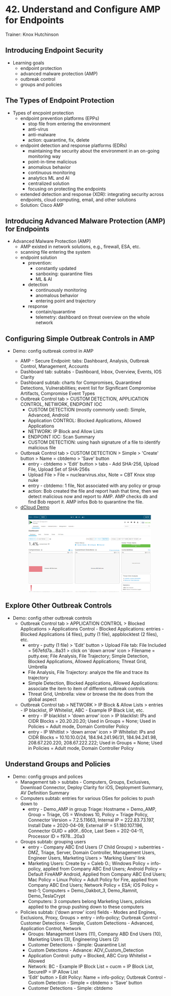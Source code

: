 # 42. Understand and Configure AMP for Endpoints

Trainer: Knox Hutchinson


## Introducing Endpoint Security

- Learning goals
  - endpoint protection
  - advanced malware protection (AMP)
  - outbreak control
  - groups and policies



## The Types of Endpoint Protection

- Types of encpoint protection
  - endpoint prevention platforms (EPPs) 
    - stop file from entering the environment
    - anti-virus
    - anti-malware
    - action: quarantine, fix, delete
  - endpoint detection and response platforms (EDRs)
    - maintaining the security about the environment in an on-going monitoring way
    - point-in-time malicious
    - anomalous behavior
    - continuous monitoring
    - analytics ML and AI
    - centralized solution
    - focusing on protecting the endpoints
  - extended detection and response (XDR): integrating security across endpoints, cloud computing, email, and other solutions
  - Solution: Cisco AMP

## Introducing Advanced Malware Protection (AMP) for Endpoints

- Advanced Malware Protection (AMP)
  - AMP existed in network solutions, e.g., firewall, ESA, etc.
  - scanning file entering the system
  - endpoint solution
    - prevention: 
      - constantly updated
      - sanboxing: quarantine files
      - ML & AI 
    - detection
      - continuously monitoring
      - anomalous behavior
      - entering point and trajectory
    - response
      - contain/quarantine
      - telemetry: dashboard on threat overview on the whole network


## Configuring Simple Outbreak Controls in AMP

- Demo: config outbreak control in AMP
  - AMP - Secure Endpoint: tabs: Dashboard, Analysis, Outbreak Control, Management, Accounts
  - Dashboard tab: subtabs - Dashboard, Inbox, Overview, Events, IOS Clarity
  - Dashboard subtab: charts for Compromises, Quarantined Detections, Vulnerabilities; event list for Significant Compromise Artifacts, Compromise Event Types
  - Outbreak Control tab > CUSTOM DETECTION, APPLICATION CONTROL, NETWORK, ENDPOINT IOC
    - CUSTOM DETECTION (mostly commonly used): Simple, Advanced, Android
    - Application  CONTROL: Blocked Applications, Allowed Applications
    - NETWORK: IP Block and Allow Lists
    - ENDPOINT IOC: Scan Summary
    - CUSTOM DETECTION: using hash signature of a file to identify malicious file
  - Outbreak Control tab > CUSTOM DETECTION > Simple > 'Create' button > Name = cbtdemo > 'Save' button
    - entry - cbtdemo > 'Edit' button > tabs - Add SHA-256, Upload File, Upload Set of SHA-256s
    - Upload File > File = nuclearvirus.xlsx, Note = CBT Knox stop nuke 
    - entry - cbtdemo: 1 file, Not associated with any policy or group
    - action: Bob created the file and report hash that time, then we detect malicious now and report to AMP. AMP checks db and find Bob report it. AMP infos Bob to quarantine the file.
  - [dCloud Demo](https://dcloud2-sjc.cisco.com/content/instantdemo/amp-demonow-instant)

  <figure style="margin: 0.5em; display: flex; justify-content: center; align-items: center;">
    <img style="margin: 0.1em; padding-top: 0.5em; width: 40vw;"
      onclick= "window.open('page')"
      src    = "img/42-ampdash.png"
      alt    = "Snapshot of AMP Dashboard"
      title  = "Snapshot of AMP Dashboard"
    />
  </figure>


## Explore Other Outbreak Controls

- Demo: config other outbreak controls
  - Outbreak Control tab > APPLICATION CONTROL > Blocked Applications > Applications Control - Blocked Applications: entries - Blocked Applications (4 files), putty (1 file), appblocktest (2 files), etc.
    - entry - putty (1 file) > 'Edit' button > Upload File tab: File Included = 567efd7a...8a31 > click on 'down arrow' icon > Filename = putty.exe; File Analysis, File Trajectory; Simple Detection, Blocked Applications, Allowed Applications; Threat Grid, Umbrella
    - File Analysis, File Trajectory: analyze the file and trace its trajectory
    - Simple Detection, Blocked Applications, Allowed Applications: associate the item to item of different outbreak controls
    - Threat Grid, Umbrella: view or browse the ite does from the global aspect
  - Outbreak Control tab > NETWORK > IP Block & Allow Lists > entries - IP blacklist, IP Whitelist, ABC - Example IP Black List, etc.
    - entry - IP blacklist > 'down arrow' icon > IP blacklist: IPs and CIDR Blocks = 20.20.20.20; Used in Groups = None; Used in Policies = Adult mode, Domain Controller Policy 
    - entry - IP Whitlist > 'down arrow' icon > IP Whitelist: IPs and CIDR Blocks = 10.10.10.0/24, 184.94.241.96/31, 184.94.241.98, 208.67.220.220, 208.67.222.222; Used in Groups = None; Used in Policies = Adult mode, Domain Controller Policy 



## Understand Groups and Policies

- Demo: config groups and polices
  - Management tab > subtabs - Computers, Groups, Exclusives, Download Connector, Deploy Clarity for iOS, Deployment Summary, AV Definition Summary
  - Computers subtab: entries for various OSes for policies to push down to
    - entry - Demo_AMP in group Triage: Hostname = Demo_AMP, Group = Triage, OS = Windows 10, Policy = Triage Policy, Connector Version = 7.2.5.11663, Internal IP = 222.83.73.197, Install Date = 2020-04-09, External IP = 51.180.107.196, Connector GUID = a90f...60ce, Last Seen = 202-04-11, Processor ID = f978...20a3
  - Groups subtab: grouping users
    - entry - Company ABC End Users (7 Child Groups) > subentries - DMZ, Triage, Server, Domain Controller, Management Users, Engineer Users, Marketing Users > 'Marking Users' link
    - Marketing Users: Create by = Caleb O.; Windows Policy = info-policy, applied from Company ABC End Users; Android Policy = Default FireAMP Android, Applied from Company ABC End Users; Mac Policy = Linux Policy = Adult Policy for Fire, applied from Company ABC End Users; Network Policy = ESA; iOS Policy = test-1; Computers = Demo_Oakbot_3, Demo_Ramnit, Demo_TeslaCrypt
    - Computers: 3 computers belong Marketing Users, policies applied to the group pushing down to these computers
  - Policies subtab: ('down arrow' icon) fields - Modes and Engines, Exclusions, Proxy, Groups > entry - info-policy; Ourbreak Control - Customer Detections - Simple, Custom Detections - Advanced, Application Control, Network
    - Groups: Management Users (11), Company ABD End Users (10), Marketing Users (3), Engineering Users (2)
    - Customer Detections - Simple: Quarantine List
    - Custom Detections - Advance: ADV_Custom_Detection
    - Application Control: putty = Blocked, ABC Corp Whitelist = Allowed
    - Network: BC - Example IP Block List = cucm = IP Block List, SecureIP = IP Allow List
    - 'Edit' button > Edit Policy: Name = info-policy; Outbreak Control - Custom Detection - Simple = cbtdemo > 'Save' button
    - Customer Detections - Simple: cbtdemo




